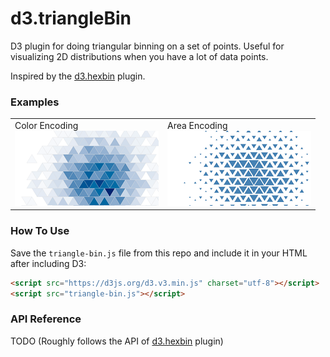 # d3.triangleBin

D3 plugin for doing triangular binning on a set of points.
Useful for visualizing 2D distributions when you have a lot of data points.

Inspired by the [d3.hexbin](https://github.com/d3/d3-plugins/tree/master/hexbin) plugin.

### Examples

<table>
  <tr>
    <td>
      Color Encoding <br>
      <a href="http://bl.ocks.org/armollica/7c0bd51dab6b9665a315fef06c436f27"><img src="img/color-encoding.png" width="230"></a>
    </td>
    <td>
      Area Encoding <br>
      <a href="http://bl.ocks.org/armollica/dcfa9c27db140183bd87f3fc90efaf10"><img src="img/area-encoding.png" width="230"></a>
    </td>
  </tr>
</table>

### How To Use
Save the `triangle-bin.js` file from this repo and include it in your HTML after including D3:
```html
<script src="https://d3js.org/d3.v3.min.js" charset="utf-8"></script>
<script src="triangle-bin.js"></script>
```

### API Reference

TODO (Roughly follows the API of [d3.hexbin](https://github.com/d3/d3-plugins/tree/master/hexbin) plugin)